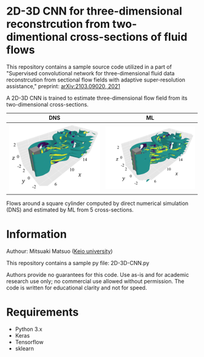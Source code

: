 # 2D-3D CNN for three-dimensional reconstrcution from two-dimentional cross-sections of fluid flows
This repository contains a sample source code utilized in a part of "Supervised convolutional network for three-dimensional fluid data reconstrcution from sectional flow fields with adaptive super-resolution assistance," preprint: [arXiv:2103.09020, 2021](https://arxiv.org/abs/2103.09020)

A 2D-3D CNN is trained to estimate three-dimensional flow field from its two-dimensional cross-sections. 

| DNS | ML |
|:---:|:---:|
| <img src="image/DNS.png" width="380px"> | <img src="image/5sec.png" width="380px"> |

Flows around a square cylinder computed by direct numerical simulation (DNS) and estimated by ML from 5 cross-sections.

# Information
  Authour: Mitsuaki Matsuo ([Keio university](https://kflab.jp/en/))

This repository contains a sample py file: 2D-3D-CNN.py 

Authors provide no guarantees for this code. Use as-is and for academic research use only; no commercial use allowed without permission. The code is written for educational clarity and not for speed.

# Requirements
- Python 3.x  
- Keras  
- Tensorflow  
- sklearn

